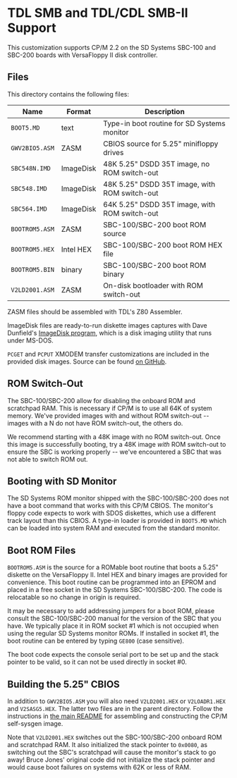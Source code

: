 TDL SMB and TDL/CDL SMB-II Support
==================================

This customization supports CP/M 2.2 on the SD Systems SBC-100 and SBC-200 boards with VersaFloppy II disk controller.

Files
-----

This directory contains the following files:

| Name           | Format    | Description                                   |
|----------------|-----------|-----------------------------------------------|
| `BOOT5.MD`     | text      | Type-in boot routine for SD Systems monitor   |
| `GWV2BIO5.ASM` | ZASM      | CBIOS source for 5.25" minifloppy drives      |
| `SBC548N.IMD`  | ImageDisk | 48K 5.25" DSDD 35T image, no ROM switch-out   |
| `SBC548.IMD`   | ImageDisk | 48K 5.25" DSDD 35T image, with ROM switch-out |
| `SBC564.IMD`   | ImageDisk | 64K 5.25" DSDD 35T image, with ROM switch-out |
| `BOOTROM5.ASM` | ZASM      | SBC-100/SBC-200 boot ROM source               |
| `BOOTROM5.HEX` | Intel HEX | SBC-100/SBC-200 boot ROM HEX file             |
| `BOOTROM5.BIN` | binary    | SBC-100/SBC-200 boot ROM binary               |
| `V2LD2001.ASM` | ZASM      | On-disk bootloader with ROM switch-out        |

ZASM files should be assembled with TDL's Z80 Assembler.

ImageDisk files are ready-to-run diskette images captures with Dave Dunfield's [ImageDisk program](http://dunfield.classiccmp.org/img/), which is a disk imaging utility that runs under MS-DOS.

`PCGET` and `PCPUT` XMODEM transfer customizations are included in the provided disk images. Source can be found [on GitHub](https://github.com/glitchwrks/pcget_pcput/tree/master/sbc_200).

ROM Switch-Out
--------------

The SBC-100/SBC-200 allow for disabling the onboard ROM and scratchpad RAM. This is necessary if CP/M is to use all 64K of system memory. We've provided images with and without ROM switch-out -- images with a N do not have ROM switch-out, the others do.

We recommend starting with a 48K image with no ROM switch-out. Once this image is successfully booting, try a 48K image *with* ROM switch-out to ensure the SBC is working properly -- we've encountered a SBC that was not able to switch ROM out.

Booting with SD Monitor
-----------------------

The SD Systems ROM monitor shipped with the SBC-100/SBC-200 does not have a boot command that works with this CP/M CBIOS. The monitor's floppy code expects to work with SDOS diskettes, which use a different track layout than this CBIOS. A type-in loader is provided in `BOOT5.MD` which can be loaded into system RAM and executed from the standard monitor.

Boot ROM Files
--------------

`BOOTROM5.ASM` is the source for a ROMable boot routine that boots a 5.25" diskette on the VersaFloppy II. Intel HEX and binary images are provided for convenience. This boot routine can be programmed into an EPROM and placed in a free socket in the SD Systems SBC-100/SBC-200. The code is relocatable so no change in origin is required.

It may be necessary to add addressing jumpers for a boot ROM, please consult the SBC-100/SBC-200 manual for the version of the SBC that you have. We typically place it in ROM socket #1 which is not occupied when using the regular SD Systems monitor ROMs. If installed in socket #1, the boot routine can be entered by typing `GE800` (case sensitive).

The boot code expects the console serial port to be set up and the stack pointer to be valid, so it can not be used directly in socket #0.

Building the 5.25" CBIOS
------------------------

In addition to `GWV2BIO5.ASM` you will also need `V2LD2001.HEX` or `V2LOADR1.HEX` and `V2SASG5.HEX`.  The latter two files are in the parent directory. Follow the instructions in [the main README](/documentation/readme.txt) for assembling and constructing the CP/M self-sysgen image.

Note that `V2LD2001.HEX` switches out the SBC-100/SBC-200 onboard ROM and scratchpad RAM. It also initialized the stack pointer to `0x0080`, as switching out the SBC's scratchpad will cause the monitor's stack to go away! Bruce Jones' original code did not initialize the stack pointer and would cause boot failures on systems with 62K or less of RAM.